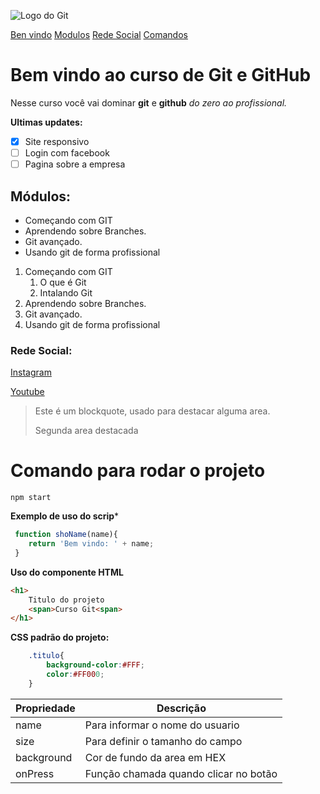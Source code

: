 ![Logo do Git](https://enotas.com.br/blog/wp-content/uploads/2021/02/GitHub.jpg)

<!-- _Menu e links internos -->
[Ben vindo](#bem-vindo-ao-curso-de-git-e-github)
[Modulos](#módulos)
[Rede Social](#rede-social)
[Comandos](#comando-para-rodar-o-projeto) 

# Bem vindo ao curso de Git e GitHub
Nesse curso você vai dominar **git** e **github** _do zero ao profissional._

<!--Criando uma task list dentro do markdown-->

**Ultimas updates:**
- [x] Site responsivo
- [ ] Login com facebook
- [ ] Pagina sobre a empresa

## Módulos:
<!-- _Entendendo o que é **git**, aprendendo sobre **respositório**,
trabalhando com **branches**._ -->

<!-- Lista Nao ordenada-->
* Começando com GIT
* Aprendendo sobre Branches.
* Git avançado.
* Usando git de forma profissional

<!-- Lista ordenada-->
1. Começando com GIT
    1. O que é Git
    2. Intalando Git
2. Aprendendo sobre Branches.
3. Git avançado.
4. Usando git de forma profissional
<!-- Tipos de titulos -->
<!-- # Titulo <1>

## Titulo <2>

### Titulo <3>
#### Titulo <4>
##### Titulo <5>
###### Titulo <6> -->

### Rede Social:
[Instagram](https://instagram.com/geraldocafe)

[Youtube](https://youtube.com/c/geraldocafe)


<!--Blockquote algo para destacar um texto-->
>Este é um blockquote, usado para destacar alguma area.
>
>Segunda area destacada

# Comando para rodar o projeto
```
npm start
```
**Exemplo de uso do scrip***
```js
 function shoName(name){
    return 'Bem vindo: ' + name;
 }
```
**Uso do componente HTML**

``` html
<h1>
    Titulo do projeto
    <span>Curso Git<span>
</h1>
```
**CSS padrão do projeto:**
```css
    .titulo{
        background-color:#FFF;
        color:#FF000;
    }
```
        

<!--Criando tabela-->

Propriedade | Descrição | 
------------| ----------
name | Para informar o nome do usuario
size | Para definir o tamanho do campo
background | Cor de fundo da area em HEX
onPress | Função chamada quando clicar no botão
